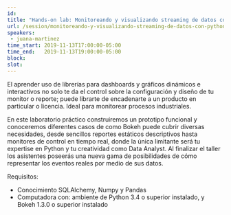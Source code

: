 ```yaml
---
id: 
title: "Hands-on lab: Monitoreando y visualizando streaming de datos con Bokeh"
url: /session/monitoreando-y-visualizando-streaming-de-datos-con-python-y-bokeh/
speakers:
 - juana-martinez
time_start: 2019-11-13T17:00:00-05:00
time_end:   2019-11-13T19:00:00-05:00
block: 
slot: 
---
```


El aprender uso de librerías para dashboards y gráficos dinámicos e interactivos no solo te da el control sobre la configuración y diseño de tu monitor o reporte; puede librarte de encadenarte a un producto en particular o licencia. Ideal para monitorear procesos industriales.

En este laboratorio práctico construiremos un prototipo funcional y conoceremos diferentes casos de como Bokeh puede cubrir diversas necesidades, desde sencillos reportes estáticos descriptivos hasta monitores de control en tiempo real, donde la única limitante será tu expertise en Python y tu creatividad como Data Analyst. Al finalizar el taller los asistentes poseerás una nueva gama de posibilidades de cómo representar los eventos reales por medio de sus datos.

Requisitos:
<ul>
 	<li>Conocimiento SQLAlchemy, Numpy y Pandas</li>
 	<li>Computadora con: ambiente de Python 3.4 o superior instalado, y Bokeh 1.3.0 o superior instalado</li>
</ul>